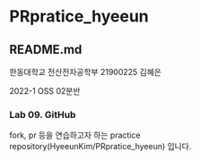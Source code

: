 # PRpratice_hyeeun
## README.md

한동대학교
전산전자공학부 21900225 김혜은

2022-1 OSS 02분반

### Lab 09. GitHub
fork, pr 등을 연습하고자 하는 practice repository(HyeeunKim/PRpratice_hyeeun) 입니다.
